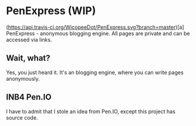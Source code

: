 # PenExpress (WIP)
(https://api.travis-ci.org/WicopeeDot/PenExpress.svg?branch=master)[a]
PenExpress - anonymous blogging engine.
All pages are private and can be accessed via links.

## Wait, what?
Yes, you just heard it. It's an blogging engine, where you can write pages anonymously.

##  INB4 Pen.IO
I have to admit that I stole an idea from Pen.IO, except this project has source code.
